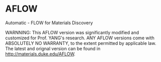 # AFLOW
Automatic - FLOW for Materials Discovery 

WARNNING: This AFLOW version was significantly modified and customized for Prof. YANG's research. 
ANY AFLOW versions come with ABSOLUTELY NO WARRANTY, to the extent permitted by applicable law.
The latest and orignal version can be found in http://materials.duke.edu/AFLOW.
